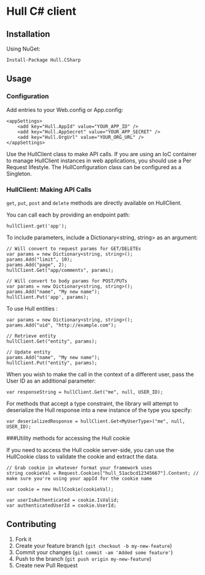 # Hull C# client## InstallationUsing NuGet:	Install-Package Hull.CSharp## Usage### ConfigurationAdd entries to your Web.config or App.config:	<appSettings>        <add key="Hull.AppId" value="YOUR_APP_ID" />        <add key="Hull.AppSecret" value="YOUR_APP_SECRET" />        <add key="Hull.OrgUrl" value="YOUR_ORG_URL" />	</appSettings>Use the HullClient class to make API calls. If you are using an IoC container to manage HullClient instances in web applications, you should use a Per Request lifestyle. The HullConfiguration class can be configured as a Singleton.### HullClient: Making API Calls`get`, `put`, `post` and `delete` methods are directly available on HullClient.You can call each by providing an endpoint path:    hullClient.get('app');To include parameters, include a Dictionary<string, string> as an argument:    // Will convert to request params for GET/DELETEs    var params = new Dictionary<string, string>();    params.Add("limit", 10);    params.Add("page", 2);    hullClient.Get("app/comments", params);    // Will convert to body params for POST/PUTs    var params = new Dictionary<string, string>();    params.Add("name", "My new name");    hullClient.Put('app', params);To use Hull entities :    var params = new Dictionary<string, string>();    params.Add("uid", "http://example.com");    // Retrieve entity    hullClient.Get("entity", params);    // Update entity    params.Add("name", "My new name");    hullClient.Put("entity", params);When you wish to make the call in the context of a different user, pass the User ID as an additional parameter:    var responseString = hullClient.Get("me", null, USER_ID);For methods that accept a type constraint, the library will attempt to deserialize the Hull response into a new instance of the type you specify:    var deserializedResponse = hullClient.Get<MyUserType>("me", null, USER_ID);###Utility methods for accessing the Hull cookieIf you need to access the Hull cookie server-side, you can use the HullCookie class to validate the cookie and extract the data.    // Grab cookie in whatever format your framework uses    string cookieVal = Request.Cookies["hull_51acbcd12345667"].Content; // make sure you're using your appId for the cookie name    var cookie = new HullCookie(cookieVal);    var userIsAuthenticated = cookie.IsValid;    var authenticatedUserId = cookie.UserId;## Contributing1. Fork it2. Create your feature branch (`git checkout -b my-new-feature`)3. Commit your changes (`git commit -am 'Added some feature'`)4. Push to the branch (`git push origin my-new-feature`)5. Create new Pull Request